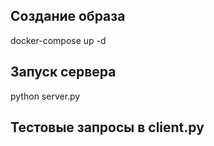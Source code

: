 ## Создание образа
docker-compose up -d

## Запуск сервера
python server.py

## Тестовые запросы в client.py
